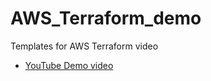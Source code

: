 # AWS_Terraform_demo
Templates for AWS Terraform video

- [YouTube Demo video](https://www.youtube.com/watch?v=Q_r6117lNHo)